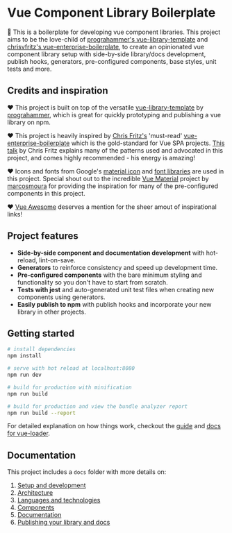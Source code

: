 # Vue Component Library Boilerplate

:wave: This is a boilerplate for developing vue component libraries. This project aims to be the love-child of [prograhammer's vue-library-template](https://github.com/prograhammer/vue-library-template) and [chrisvfritz's vue-enterprise-boilerplate](https://github.com/chrisvfritz/vue-enterprise-boilerplate), to create an opinionated vue component library setup with side-by-side library/docs development, publish hooks, generators, pre-configured components, base styles, unit tests and more.

## Credits and inspiration

:heart: This project is built on top of the versatile [vue-library-template](https://github.com/prograhammer/vue-library-template) by [prograhammer](https://github.com/prograhammer), which is great for quickly prototyping and publishing a vue library on npm.

:heart: This project is heavily inspired by [Chris Fritz's](https://github.com/chrisvfritz) 'must-read' [vue-enterprise-boilerplate](https://github.com/chrisvfritz/vue-enterprise-boilerplate) which is the gold-standard for Vue SPA projects. [This talk](https://youtu.be/7lpemgMhi0k) by Chris Fritz explains many of the patterns used and advocated in this project, and comes highly recommended - his energy is amazing!

:heart: Icons and fonts from Google's [material icon](https://material.io/icons/) and [font libraries](https://fonts.google.com/) are used in this project. Special shout out to the incredible [Vue Material](https://vuematerial.io/) project by [marcosmoura](https://github.com/marcosmoura) for providing the inspiration for many of the pre-configured components in this project.

:heart: [Vue Awesome](https://github.com/vuejs/awesome-vue) deserves a mention for the sheer amout of inspirational links!

## Project features

* **Side-by-side component and documentation development** with hot-reload, lint-on-save.
* **Generators** to reinforce consistency and speed up development time.
* **Pre-configured components** with the bare minimum styling and functionality so you don't have to start from scratch.
* **Tests with jest** and auto-generated unit test files when creating new components using generators.
* **Easily publish to npm** with publish hooks and incorporate your new library in other projects.

## Getting started

``` bash
# install dependencies
npm install

# serve with hot reload at localhost:8080
npm run dev

# build for production with minification
npm run build

# build for production and view the bundle analyzer report
npm run build --report
```

For detailed explanation on how things work, checkout the [guide](http://vuejs-templates.github.io/webpack/) and [docs for vue-loader](http://vuejs.github.io/vue-loader).

## Documentation

This project includes a `docs` folder with more details on:

1. [Setup and development](docs/development.md)
1. [Architecture](docs/architecture.md)
1. [Languages and technologies](docs/tech.md)
1. [Components](docs/components.md)
1. [Documentation](docs/documentation.md)
1. [Publishing your library and docs](docs/publishing.md)